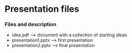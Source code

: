 # Presentation files

### Files and description
* idea.pdf            --> document with a collection of starting ideas
* presentation1.pptx  --> first presentation
* presentation2.pptx  --> final presentation
